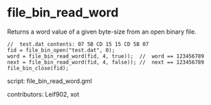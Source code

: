file_bin_read_word
==================

Returns a word value of a given byte-size from an open binary file.

    //  test.dat contents: 07 5B CD 15 15 CD 5B 07
    fid = file_bin_open("test.dat", 0);
    word = file_bin_read_word(fid, 4, true));  //  word == 123456789
    next = file_bin_read_word(fid, 4, false)); //  next == 123456789
    file_bin_close(fid);

script: file_bin_read_word.gml

contributors: Leif902, xot
